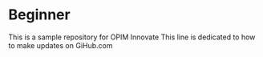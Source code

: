 # Beginner
This is a sample repository for OPIM Innovate
This line is dedicated to how to make updates on GiHub.com
